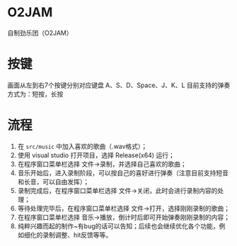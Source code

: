 # O2JAM
自制劲乐团（O2JAM）

# 按键
画面从左到右7个按键分别对应键盘 A、S、D、Space、J、K、L
目前支持的弹奏方式为：短按，长按

# 流程
1. 在 `src/music` 中加入喜欢的歌曲（.wav格式）；
2. 使用 visual studio 打开项目，选择 Release(x64) 运行；
3. 在程序窗口菜单栏选择 文件->录制，并选择自己喜欢的歌曲；
4. 音乐开始后，进入录制阶段，可以按自己的喜好进行弹奏（注意目前支持短音和长音，可以自由发挥）；
5. 录制完成后，在程序窗口菜单栏选择 文件->关闭，此时会进行录制内容的处理；
6. 等待处理完毕后，在程序窗口菜单栏选择 文件->打开，选择刚刚录制的歌曲；
7. 在程序窗口菜单栏选择 音乐->播放，倒计时后即可开始弹奏刚刚录制的内容；
8. 纯粹兴趣而起的制作~有bug的话可以告知；后续也会继续优化各个功能，例如细化的录制调整、hit反馈等等。
